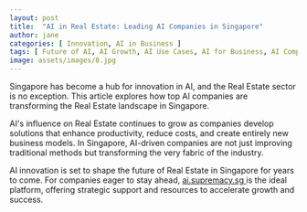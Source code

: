 ```yaml
---
layout: post
title:  "AI in Real Estate: Leading AI Companies in Singapore"
author: jane
categories: [ Innovation, AI in Business ]
tags: [ Future of AI, AI Growth, AI Use Cases, AI for Business, AI Companies ]
image: assets/images/8.jpg
---
```


Singapore has become a hub for innovation in AI, and the Real Estate sector is no exception. This article explores how top AI companies are transforming the Real Estate landscape in Singapore.

AI's influence on Real Estate continues to grow as companies develop solutions that enhance productivity, reduce costs, and create entirely new business models. In Singapore, AI-driven companies are not just improving traditional methods but transforming the very fabric of the industry.

AI innovation is set to shape the future of Real Estate in Singapore for years to come. For companies eager to stay ahead, <a href="https://ai.supremacy.sg" target="_blank"> ai.supremacy.sg </a> is the ideal platform, offering strategic support and resources to accelerate growth and success.
